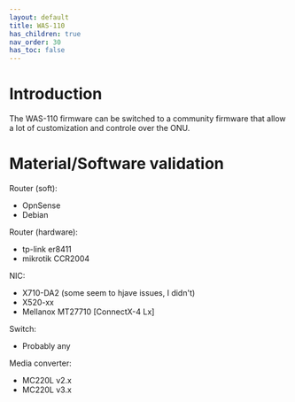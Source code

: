 ```yaml
---
layout: default 
title: WAS-110
has_children: true
nav_order: 30
has_toc: false
---
```


# Introduction

The WAS-110 firmware can be switched to a community firmware that allow a lot of customization and controle over the ONU.

# Material/Software validation

Router (soft):
- OpnSense
- Debian

Router (hardware):
- tp-link er8411
- mikrotik CCR2004

NIC:
- X710-DA2 (some seem to hjave issues, I didn't)
- X520-xx
- Mellanox MT27710 [ConnectX-4 Lx]

Switch:
- Probably any

Media converter:
- MC220L v2.x
- MC220L v3.x
